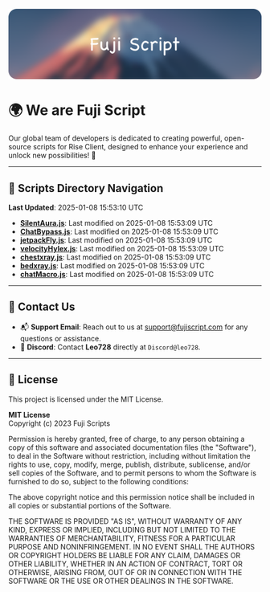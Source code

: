 ![Banner](.github/b.webp)

# 🌍 **We are Fuji Script**

Our global team of developers is dedicated to creating powerful, open-source scripts for Rise Client, designed to enhance your experience and unlock new possibilities! 🌟

---
<!-- SCRIPTS_NAVIGATION_START -->
## 📂 **Scripts Directory Navigation**

**Last Updated**: 2025-01-08 15:53:10 UTC

- **[SilentAura.js](scripts/SilentAura.js)**: Last modified on 2025-01-08 15:53:09 UTC
- **[ChatBypass.js](scripts/ChatBypass.js)**: Last modified on 2025-01-08 15:53:09 UTC
- **[jetpackFly.js](scripts/jetpackFly.js)**: Last modified on 2025-01-08 15:53:09 UTC
- **[velocityHylex.js](scripts/velocityHylex.js)**: Last modified on 2025-01-08 15:53:09 UTC
- **[chestxray.js](scripts/chestxray.js)**: Last modified on 2025-01-08 15:53:09 UTC
- **[bedxray.js](scripts/bedxray.js)**: Last modified on 2025-01-08 15:53:09 UTC
- **[chatMacro.js](scripts/chatMacro.js)**: Last modified on 2025-01-08 15:53:09 UTC

<!-- SCRIPTS_NAVIGATION_END -->

---

## 💬 **Contact Us**  
- 📬 **Support Email**: Reach out to us at [support@fujiscript.com](mailto:support@fujiscript.com) for any questions or assistance.  
- 💬 **Discord**: Contact **Leo728** directly at `Discord@leo728`.

---

## 📜 **License**

This project is licensed under the MIT License.  

**MIT License**  
Copyright (c) 2023 Fuji Scripts  

Permission is hereby granted, free of charge, to any person obtaining a copy of this software and associated documentation files (the "Software"), to deal in the Software without restriction, including without limitation the rights to use, copy, modify, merge, publish, distribute, sublicense, and/or sell copies of the Software, and to permit persons to whom the Software is furnished to do so, subject to the following conditions:  

The above copyright notice and this permission notice shall be included in all copies or substantial portions of the Software.  

THE SOFTWARE IS PROVIDED "AS IS", WITHOUT WARRANTY OF ANY KIND, EXPRESS OR IMPLIED, INCLUDING BUT NOT LIMITED TO THE WARRANTIES OF MERCHANTABILITY, FITNESS FOR A PARTICULAR PURPOSE AND NONINFRINGEMENT. IN NO EVENT SHALL THE AUTHORS OR COPYRIGHT HOLDERS BE LIABLE FOR ANY CLAIM, DAMAGES OR OTHER LIABILITY, WHETHER IN AN ACTION OF CONTRACT, TORT OR OTHERWISE, ARISING FROM, OUT OF OR IN CONNECTION WITH THE SOFTWARE OR THE USE OR OTHER DEALINGS IN THE SOFTWARE.  
